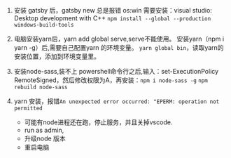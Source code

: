 1. 安装 gatsby 后，gatsby new 总是报错
   os:win
   需要安装：visual studio: Desktop development with C++
   `npm install --global --production windows-build-tools`

2. 电脑安装yarn后，yarn add global serve,serve不能使用。
   安装yarn（npm i yarn -g）后,需要自己配置yarn 的环境变量。
   `yarn global bin`，读取yarn的安装位置，添加到环境变量里。
3. 安装node-sass,装不上
	powershell命令行之后,输入：set-ExecutionPolicy RemoteSigned，然后修改权限为A，再安装：`npm i node-sass -g`
	`npm rebuild node-sass`

4. yarn 安装，报错`An unexpected error occurred: "EPERM: operation not permitted`
   - 可能有node进程还在跑，停止服务，并且关掉vscode.
   - run as admin,
   - 升级node 版本
   - 重启电脑
